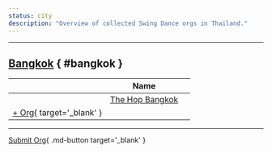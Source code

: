 ```yaml
---
status: city
description: "Overview of collected Swing Dance orgs in Thailand."
---
```


---

## <a id=bangkok></a>[Bangkok](#bangkok) { #bangkok }

| | Name | |
| --- | --- | --- |
| | [The Hop Bangkok](the-hop-bangkok.md) |  |
| [+ Org](https://github.com/swingdance/orgs/issues/new?assignees=&labels=add+org&projects=&template=02-add_entity.yml&title=%5Bth%5D%20%3CName%3E&region=th&province=Bangkok&city=Bangkok){ target='_blank' }

---

[Submit Org](https://github.com/swingdance/orgs/issues/new?assignees=&labels=add+org&projects=&template=02-add_entity.yml&title=%5Bth%5D%20%3CName%3E&region=th&province=&city=){ .md-button target='_blank' }
